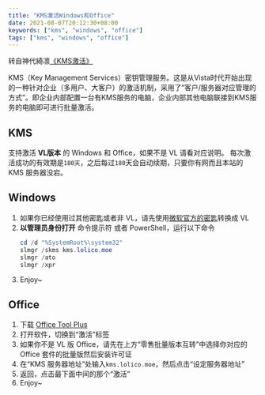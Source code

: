 ```yaml
---
title: "KMS激活Windows和Office"
date: 2021-08-07T20:12:30+08:00
keywords: ["kms", "windows", "office"]
tags: ["kms", "windows", "office"]
---
```


转自神代綺凛[《KMS激活》](https://moe.best/kms.html)

<!--more-->

KMS（Key Management Services）密钥管理服务。这是从Vista时代开始出现的一种针对企业（多用户、大客户）的激活机制，采用了“客户/服务器对应管理的方式”。即企业内部配置一台有KMS服务的电脑，企业内部其他电脑联接到KMS服务的电脑即可进行批量激活。

## KMS
支持激活 **VL版本** 的 Windows 和 Office，如果不是 VL 请看对应说明。
每次激活成功的有效期是`180天`，之后每过`180`天会自动续期，只要你有网而且本站的 KMS 服务器没宕。

## Windows
1. 如果你已经使用过其他密匙或者非 VL，请先使用[微软官方的密匙][1]转换成 VL
2. **以管理员身份打开** 命令提示符 或者 PowerShell，运行以下命令
    ```powershell
    cd /d "%SystemRoot%\system32"
    slmgr /skms kms.lolico.moe
    slmgr /ato
    slmgr /xpr
    ```
3. Enjoy~

## Office
1. 下载 [Office Tool Plus](https://otp.landian.la/)
2. 打开软件，切换到“激活”标签
3. 如果你不是 VL 版 Office，请先在上方“零售批量版本互转”中选择你对应的 Office 套件的批量版然后安装许可证
4. 在“KMS 服务器地址”处输入`kms.lolico.moe`，然后点击“设定服务器地址”
5. 返回，点击最下面中间的那个“激活”
6. Enjoy~

[1]: https://docs.microsoft.com/en-us/previous-versions/windows/it-pro/windows-server-2012-R2-and-2012/jj612867(v=ws.11)
